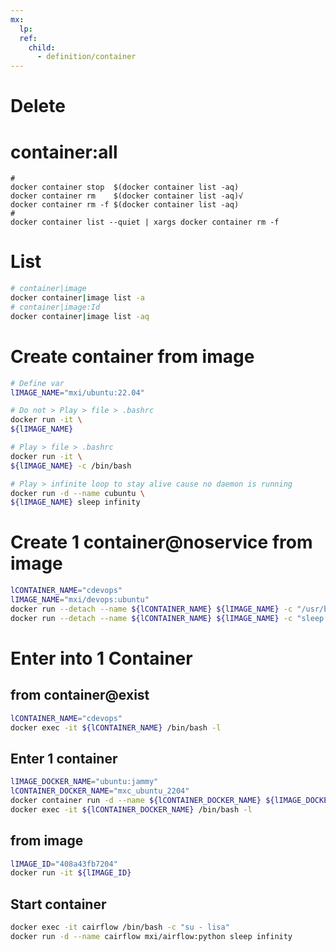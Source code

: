 ```yaml
---
mx:  
  lp:
  ref:
    child: 
      - definition/container
---
```




# Delete

# container:all
```shell
#
docker container stop  $(docker container list -aq)
docker container rm    $(docker container list -aq)√
docker container rm -f $(docker container list -aq)
#
docker container list --quiet | xargs docker container rm -f
```

# List

```bash
# container|image
docker container|image list -a
# container|image:Id
docker container|image list -aq
```


# Create container from image
```bash
# Define var
lIMAGE_NAME="mxi/ubuntu:22.04"

# Do not > Play > file > .bashrc
docker run -it \
${lIMAGE_NAME}

# Play > file > .bashrc
docker run -it \
${lIMAGE_NAME} -c /bin/bash

# Play > infinite loop to stay alive cause no daemon is running
docker run -d --name cubuntu \
${lIMAGE_NAME} sleep infinity

```

# Create 1 container@noservice from image
```bash
lCONTAINER_NAME="cdevops"
lIMAGE_NAME="mxi/devops:ubuntu"
docker run --detach --name ${lCONTAINER_NAME} ${lIMAGE_NAME} -c "/usr/bin/sleep infinity"
docker run --detach --name ${lCONTAINER_NAME} ${lIMAGE_NAME} -c "sleep infinity"
```

# Enter into 1 Container
## from container@exist
```bash
lCONTAINER_NAME="cdevops"
docker exec -it ${lCONTAINER_NAME} /bin/bash -l
```

## Enter 1 container
```bash
lIMAGE_DOCKER_NAME="ubuntu:jammy"
lCONTAINER_DOCKER_NAME="mxc_ubuntu_2204"
docker container run -d --name ${lCONTAINER_DOCKER_NAME} ${lIMAGE_DOCKER_NAME}
docker exec -it ${lCONTAINER_DOCKER_NAME} /bin/bash -l
```

## from image
```bash
lIMAGE_ID="408a43fb7204"
docker run -it ${lIMAGE_ID}
```

## Start container
```bash
docker exec -it cairflow /bin/bash -c "su - lisa"
docker run -d --name cairflow mxi/airflow:python sleep infinity
```